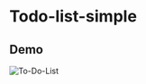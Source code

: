 # Todo-list-simple

## Demo
![To-Do-List](https://github.com/Dimaspermana293/Hookie-Food-Kriling/assets/97396687/aa3ea0bd-24f9-4687-aa09-da0cd98d7776)
